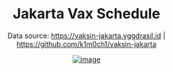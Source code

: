 <!-- markdownlint-disable MD033 MD036 MD041 -->

<div align="center">

# Jakarta Vax Schedule

Data source: <https://vaksin-jakarta.yggdrasil.id> | <https://github.com/k1m0ch1/vaksin-jakarta>

[![image](https://api.microlink.io/?url=https%3A%2F%2Fjakarta-vax-availability.vercel.app&overlay.browser=dark&screenshot=true&meta=false&embed=screenshot.url)](https://jakarta-vax-availability.vercel.app)

</div>

